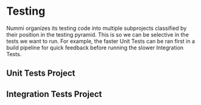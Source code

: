 # Testing
Nummi organizes its testing code into multiple subprojects classified by their position in the testing pyramid.
This is so we can be selective in the tests we want to run. 
For example, the faster Unit Tests can be ran first in a build pipeline for quick feedback before running the slower Integration Tests.

## Unit Tests Project

## Integration Tests Project
